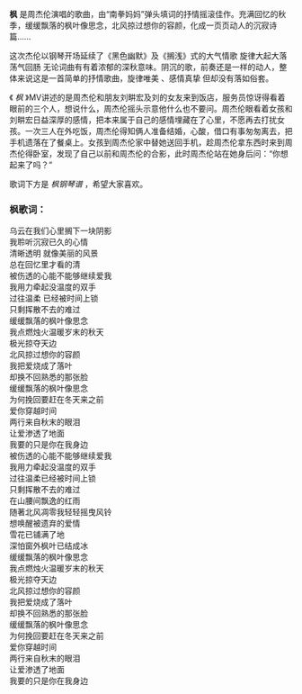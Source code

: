 

**枫** 是周杰伦演唱的歌曲，由“南拳妈妈”弹头填词的抒情摇滚佳作。充满回忆的秋季，缓缓飘落的枫叶像思念，北风掠过想你的容颜，化成一页页动人的沉寂诗篇……

  
这次杰伦以钢琴开场延续了《黑色幽默》及《搁浅》式的大气情歌 旋律大起大落荡气回肠
无论词曲有有着浓郁的深秋意味。阴沉的歌，前奏还是一样的动人，整体来说这是一首简单的抒情歌曲，旋律唯美 、感情真挚 但却没有落如俗套。

  
《 _枫_
》MV讲述的是周杰伦和朋友刘畊宏及刘的女友来到饭店，服务员惊讶得看着眼前的三个人，想说什么，周杰伦摇头示意他什么也不要问。周杰伦眼看着女孩和刘畊宏日益深厚的感情，把本来属于自己的感情埋藏在了心里，不愿再去打扰女孩。一次三人在外吃饭，周杰伦得知俩人准备结婚，心酸，借口有事匆匆离去，把手机遗落在了餐桌上。女孩到周杰伦家中替她送回手机，趁周杰伦拿东西时来到周杰伦得卧室，发现了自己以前和周杰伦的合影，此时周杰伦站在她身后问：“你想起来了吗？”

  
歌词下方是 _枫钢琴谱_ ，希望大家喜欢。

### 枫歌词：

乌云在我们心里搁下一块阴影  
我聆听沉寂已久的心情  
清晰透明 就像美丽的风景  
总在回忆里才看的清  
被伤透的心能不能够继续爱我  
我用力牵起没温度的双手  
过往温柔 已经被时间上锁  
只剩挥散不去的难过  
缓缓飘落的枫叶像思念  
我点燃烛火温暖岁末的秋天  
极光掠夺天边  
北风掠过想你的容颜  
我把爱烧成了落叶  
却换不回熟悉的那张脸  
缓缓飘落的枫叶像思念  
为何挽回要赶在冬天来之前  
爱你穿越时间  
两行来自秋末的眼泪  
让爱渗透了地面  
我要的只是你在我身边  
被伤透的心能不能够继续爱我  
我用力牵起没温度的双手  
过往温柔已经被时间上锁  
只剩挥散不去的难过  
在山腰间飘逸的红雨  
随著北风凋零我轻轻摇曳风铃  
想唤醒被遗弃的爱情  
雪花已铺满了地  
深怕窗外枫叶已结成冰  
缓缓飘落的枫叶像思念  
我点燃烛火温暖岁末的秋天  
极光掠夺天边  
北风掠过想你的容颜  
我把爱烧成了落叶  
却换不回熟悉的那张脸  
缓缓飘落的枫叶像思念  
为何挽回要赶在冬天来之前  
爱你穿越时间  
两行来自秋末的眼泪  
让爱渗透了地面  
我要的只是你在我身边

